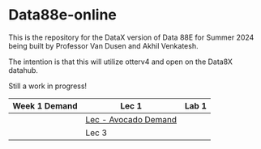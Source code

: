 # Data88e-online

This is the repository for the DataX version of Data 88E for Summer 2024 being built by Professor Van Dusen and Akhil Venkatesh.

The intention is that this will utilize otterv4 and open on the Data8X datahub.

Still a work in progress!

| Week 1 Demand | Lec 1 | Lab 1 |
|--------------|-------|-------|
|              | [Lec - Avocado Demand](https://datahub.berkeley.edu/hub/user-redirect/git-pull?repo=https%3A%2F%2Fgithub.com%2Fdata-88e%2FData88e-online&urlpath=tree%2FData88e-online%2F%2Flec%2Flec01%2FDemand1-avocado.ipynb&branch=main) |       |
|              | Lec 3 |       |
